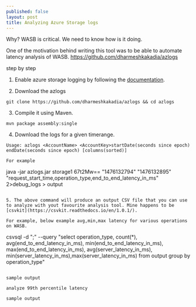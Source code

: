 ```yaml
---
published: false
layout: post
title: Analyzing Azure Storage logs
---
```


Why?
WASB is critical.
We need to know how is it doing.

One of the motivation behind writing this tool was to be able to automate latency analysis of WASB.
https://github.com/dharmeshkakadia/azlogs

step by step
1. Enable azure storage logging by following the [documentation](https://docs.microsoft.com/en-us/rest/api/storageservices/fileservices/enabling-storage-logging-and-accessing-log-data).

2. Download the azlogs
```
git clone https://github.com/dharmeshkakadia/azlogs && cd azlogs
```

3. Compile it using Maven.
```
mvn package assembly:single 
```

4. Download the logs for a given timerange.
```
Usage: azlogs <AccountName> <AccountKey>startDate(seconds since epoch) endDate(seconds since epoch) [columns(sorted)]

For example
```
java -jar azlogs.jar storage1 67t2Mw== "1476132794" "1476132895" "request_start_time,operation_type,end_to_end_latency_in_ms" 2>debug_logs > output
```

5. The above command will produce an output CSV file that you can use to analyze with yout favourite analysis tool. Mine happens to be [csvkit](https://csvkit.readthedocs.io/en/1.0.1/).

For example, below example avg,min,max latency for various operations on WASB.
```
csvsql -d ";" --query "select operation_type, count(*), avg(end_to_end_latency_in_ms), min(end_to_end_latency_in_ms), max(end_to_end_latency_in_ms), avg(server_latency_in_ms), min(server_latency_in_ms),max(server_latency_in_ms) from output group by operation_type"
```

sample output

analyze 99th percentile latency

sample output


